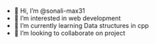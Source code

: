 - 👋 Hi, I’m @sonali-max31
- 👀 I’m interested in web development 
- 🌱 I’m currently learning Data structures in cpp
- 💞️ I’m looking to collaborate on project

<!---
sonali-max31/sonali-max31 is a ✨ special ✨ repository because its `README.md` (this file) appears on your GitHub profile.
You can click the Preview link to take a look at your changes.
--->
